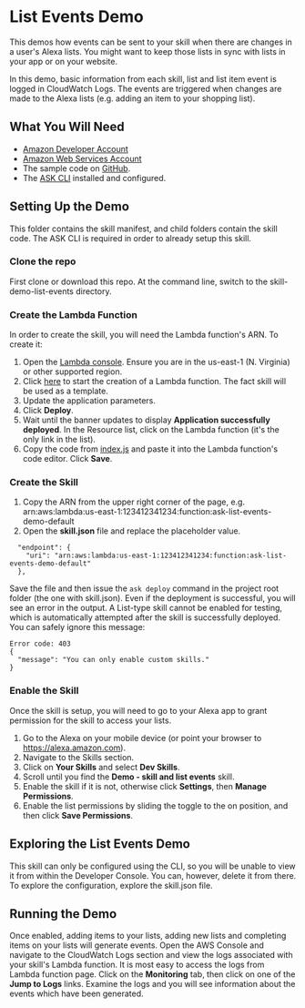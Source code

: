 # List Events Demo
This demos how events can be sent to your skill when there are changes in a user's Alexa lists.  You might want to keep those lists in sync with lists in your app or on your website.

In this demo, basic information from each skill, list and list item event is logged in CloudWatch Logs.  The events are triggered when changes are made to the Alexa lists (e.g. adding an item to your shopping list).

## What You Will Need
*  [Amazon Developer Account](http://developer.amazon.com/alexa)
*  [Amazon Web Services Account](http://aws.amazon.com/)
*  The sample code on [GitHub](https://github.com/alexa/alexa-cookbook/tree/master/feature-demos/skill-demo-list-events/).
*  The [ASK CLI](https://developer.amazon.com/docs/smapi/quick-start-alexa-skills-kit-command-line-interface.html) installed and configured.

## Setting Up the Demo
This folder contains the skill manifest, and child folders contain the skill code.  The ASK CLI is required in order to already setup this skill.

### Clone the repo
First clone or download this repo.  At the command line, switch to the skill-demo-list-events directory.

### Create the Lambda Function
In order to create the skill, you will need the Lambda function's ARN.  To create it:

1. Open the [Lambda console](https://console.aws.amazon.com/lambda/home).  Ensure you are in the us-east-1 (N. Virginia) or other supported region.
1. Click [here](https://console.aws.amazon.com/lambda/home?#/create/app?applicationId=arn:aws:serverlessrepo:us-east-1:173334852312:applications/alexa-skills-kit-nodejs-factskill) to start the creation of a Lambda function.  The fact skill will be used as a template.
1. Update the application parameters.
1. Click **Deploy**.
1. Wait until the banner updates to display **Application successfully deployed**.  In the Resource list, click on the Lambda function (it's the only link in the list).
1. Copy the code from [index.js](./lambda/custom/index.js) and paste it into the Lambda function's code editor.  Click **Save**.

### Create the Skill
1. Copy the ARN from the upper right corner of the page, e.g. arn:aws:lambda:us-east-1:123412341234:function:ask-list-events-demo-default
1. Open the **skill.json** file and replace the placeholder value.
```
  "endpoint": {
    "uri": "arn:aws:lambda:us-east-1:123412341234:function:ask-list-events-demo-default"
  },
```
Save the file and then issue the ``ask deploy`` command in the project root folder (the one with skill.json).  Even if the deployment is successful, you will see an error in the output.  A List-type skill cannot be enabled for testing, which is automatically attempted after the skill is successfully deployed.  You can safely ignore this message:
```text
Error code: 403
{
  "message": "You can only enable custom skills."
}
```

### Enable the Skill
Once the skill is setup, you will need to go to your Alexa app to grant permission for the skill to access your lists.
1. Go to the Alexa on your mobile device (or point your browser to https://alexa.amazon.com).
1. Navigate to the Skills section.
1. Click on **Your Skills** and select **Dev Skills**.
1. Scroll until you find the **Demo - skill and list events** skill.
1. Enable the skill if it is not, otherwise click **Settings**, then **Manage Permissions**.
1. Enable the list permissions by sliding the toggle to the on position, and then click **Save Permissions**.

## Exploring the List Events Demo
This skill can only be configured using the CLI, so you will be unable to view it from within the Developer Console.  You can, however, delete it from there.  To explore the configuration, explore the skill.json file.

## Running the Demo
Once enabled, adding items to your lists, adding new lists and completing items on your lists will generate events.  Open the AWS Console and navigate to the CloudWatch Logs section and view the logs associated with your skill's Lambda function.  It is most easy to access the logs from Lambda function page.  Click on the **Monitoring** tab, then click on one of the **Jump to Logs** links.  Examine the logs and you will see information about the events which have been generated.